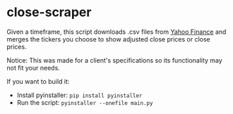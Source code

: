# close-scraper

Given a timeframe, this script downloads .csv files from [Yahoo Finance](https://finance.yahoo.com) and merges the tickers you choose to show adjusted close prices or close prices.

Notice: This was made for a client's specifications so its functionality may not fit your needs.

If you want to build it:
- Install pyinstaller: `pip install pyinstaller`
- Run the script: `pyinstaller --onefile main.py`
